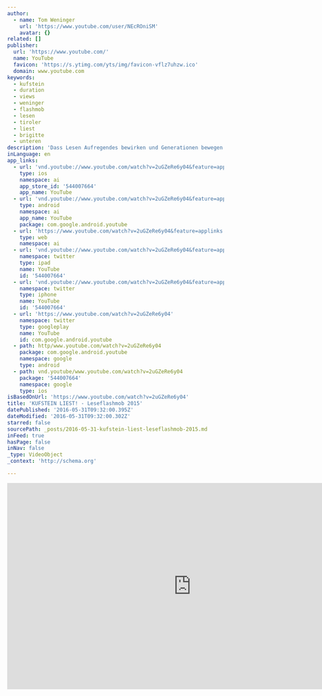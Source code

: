 ```yaml
---
author:
  - name: Tom Weninger
    url: 'https://www.youtube.com/user/NEcROniSM'
    avatar: {}
related: []
publisher:
  url: 'https://www.youtube.com/'
  name: YouTube
  favicon: 'https://s.ytimg.com/yts/img/favicon-vflz7uhzw.ico'
  domain: www.youtube.com
keywords:
  - kufstein
  - duration
  - views
  - weninger
  - flashmob
  - lesen
  - tiroler
  - liest
  - brigitte
  - unteren
description: 'Dass Lesen Aufregendes bewirken und Generationen bewegen kann bewiesen die KufsteinerInnen auch dieses Jahr am Welttag des Buches beim 5. KUFSTEIN LIEST!-Leseflashmob. Um 15 Uhr fiel am Unteren Stadtplatz das Startsignal zum kollektiven Lesen und 140 Flashmob-Fans vertieften sich in ihre Lieblingsbücher.'
inLanguage: en
app_links:
  - url: 'vnd.youtube://www.youtube.com/watch?v=2uGZeRe6y04&feature=applinks'
    type: ios
    namespace: ai
    app_store_id: '544007664'
    app_name: YouTube
  - url: 'vnd.youtube://www.youtube.com/watch?v=2uGZeRe6y04&feature=applinks'
    type: android
    namespace: ai
    app_name: YouTube
    package: com.google.android.youtube
  - url: 'https://www.youtube.com/watch?v=2uGZeRe6y04&feature=applinks'
    type: web
    namespace: ai
  - url: 'vnd.youtube://www.youtube.com/watch?v=2uGZeRe6y04&feature=applinks'
    namespace: twitter
    type: ipad
    name: YouTube
    id: '544007664'
  - url: 'vnd.youtube://www.youtube.com/watch?v=2uGZeRe6y04&feature=applinks'
    namespace: twitter
    type: iphone
    name: YouTube
    id: '544007664'
  - url: 'https://www.youtube.com/watch?v=2uGZeRe6y04'
    namespace: twitter
    type: googleplay
    name: YouTube
    id: com.google.android.youtube
  - path: http/www.youtube.com/watch?v=2uGZeRe6y04
    package: com.google.android.youtube
    namespace: google
    type: android
  - path: vnd.youtube/www.youtube.com/watch?v=2uGZeRe6y04
    package: '544007664'
    namespace: google
    type: ios
isBasedOnUrl: 'https://www.youtube.com/watch?v=2uGZeRe6y04'
title: 'KUFSTEIN LIEST! - Leseflashmob 2015'
datePublished: '2016-05-31T09:32:00.395Z'
dateModified: '2016-05-31T09:32:00.302Z'
starred: false
sourcePath: _posts/2016-05-31-kufstein-liest-leseflashmob-2015.md
inFeed: true
hasPage: false
inNav: false
_type: VideoObject
_context: 'http://schema.org'

---
```

<iframe src="https://cdn.embedly.com/widgets/media.html?src=https%3A%2F%2Fwww.youtube.com%2Fembed%2F2uGZeRe6y04%3Ffeature%3Doembed&amp;url=http%3A%2F%2Fwww.youtube.com%2Fwatch%3Fv%3D2uGZeRe6y04&amp;image=https%3A%2F%2Fi.ytimg.com%2Fvi%2F2uGZeRe6y04%2Fhqdefault.jpg&amp;key=b7d04c9b404c499eba89ee7072e1c4f7&amp;type=text%2Fhtml&amp;schema=youtube" width="854" height="480" scrolling="no" frameborder="0" allowfullscreen="" style=""></iframe>